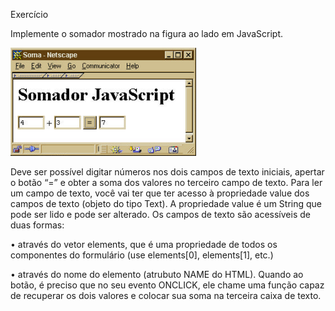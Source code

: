 Exercício

Implemente o somador mostrado na figura ao lado em JavaScript. 

<img src="exe.png" alt="fotos"/>





Deve ser possível digitar números nos dois campos de texto iniciais, apertar o botão “=” e obter a soma dos valores no terceiro campo de texto.
Para ler um campo de texto, você vai ter que ter acesso à propriedade value dos campos de texto (objeto do tipo Text).
 A propriedade value é um String que pode ser lido e pode ser alterado. Os campos de texto são acessíveis de duas formas:

• através do vetor elements, que é
uma propriedade de todos os componentes do formulário (use elements[0],
elements[1], etc.)


• através do nome do elemento (atrubuto NAME do HTML).
Quando ao botão, é preciso que no seu evento ONCLICK, ele chame uma função capaz
de recuperar os dois valores e colocar sua soma na terceira caixa de texto.
